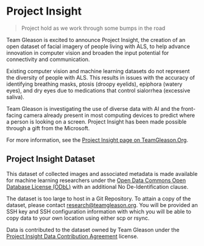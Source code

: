 # Project Insight

> Project hold as we work through some bumps in the road

Team Gleason is excited to announce Project Insight, the creation of an open dataset of facial imagery of people living with ALS, to help advance innovation in computer vision and broaden the input potential for connectivity and communication.

Existing computer vision and machine learning datasets do not represent the diversity of people with ALS.  This results in issues with the accuracy of identifying breathing masks, ptosis (droopy eyelids), epiphora (watery eyes), and dry eyes due to medications that control sialorrhea (excessive saliva).

Team Gleason is investigating the use of diverse data with AI and the front-facing camera already present in most computing devices to predict where a person is looking on a screen. Project Insight has been made possible through a gift from the Microsoft.

For more information, see the [Project Insight page on TeamGleason.Org](https://teamgleason.org/projectinsight/).

## Project Insight Dataset

This dataset of collected images and associated metadata is made available for machine learning researchers under the [Open Data Commons Open Database License (ODbL)](Legal/DATA_LICENSE.md) with an additional No De-Identification clause.

The dataset is too large to host in a Git Repository.  To attain a copy of the dataset, please contact [research@teamgleason.org](mailto:research@teamgleason.org).  You will be provided an SSH key and SSH configuration information with which you will be able to copy data to your own location using either scp or rsync.

Data is contributed to the dataset owned by Team Gleason under the [Project Insight Data Contribution Agreement](Legal/ProjectInsight_Data_Contribution_Agreement.pdf) license.
